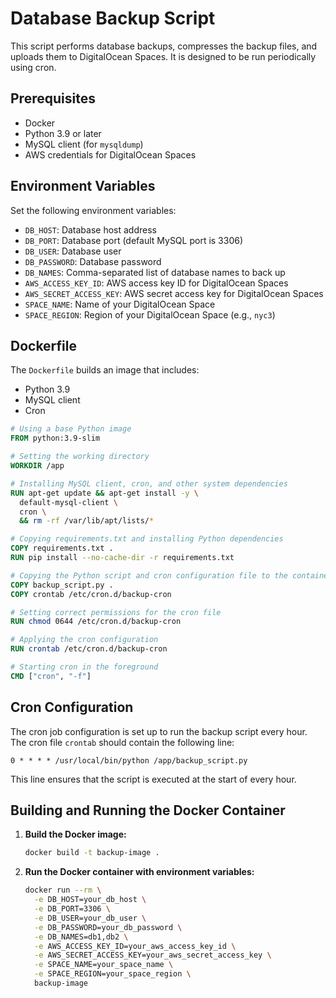 # Database Backup Script

This script performs database backups, compresses the backup files, and uploads them to DigitalOcean Spaces. It is designed to be run periodically using cron.

## Prerequisites

- Docker
- Python 3.9 or later
- MySQL client (for `mysqldump`)
- AWS credentials for DigitalOcean Spaces

## Environment Variables

Set the following environment variables:

- `DB_HOST`: Database host address
- `DB_PORT`: Database port (default MySQL port is 3306)
- `DB_USER`: Database user
- `DB_PASSWORD`: Database password
- `DB_NAMES`: Comma-separated list of database names to back up
- `AWS_ACCESS_KEY_ID`: AWS access key ID for DigitalOcean Spaces
- `AWS_SECRET_ACCESS_KEY`: AWS secret access key for DigitalOcean Spaces
- `SPACE_NAME`: Name of your DigitalOcean Space
- `SPACE_REGION`: Region of your DigitalOcean Space (e.g., `nyc3`)

## Dockerfile

The `Dockerfile` builds an image that includes:

- Python 3.9
- MySQL client
- Cron

```Dockerfile
# Using a base Python image
FROM python:3.9-slim

# Setting the working directory
WORKDIR /app

# Installing MySQL client, cron, and other system dependencies
RUN apt-get update && apt-get install -y \
  default-mysql-client \
  cron \
  && rm -rf /var/lib/apt/lists/*

# Copying requirements.txt and installing Python dependencies
COPY requirements.txt .
RUN pip install --no-cache-dir -r requirements.txt

# Copying the Python script and cron configuration file to the container
COPY backup_script.py .
COPY crontab /etc/cron.d/backup-cron

# Setting correct permissions for the cron file
RUN chmod 0644 /etc/cron.d/backup-cron

# Applying the cron configuration
RUN crontab /etc/cron.d/backup-cron

# Starting cron in the foreground
CMD ["cron", "-f"]
```

## Cron Configuration

The cron job configuration is set up to run the backup script every hour. The cron file `crontab` should contain the following line:

```
0 * * * * /usr/local/bin/python /app/backup_script.py
```

This line ensures that the script is executed at the start of every hour.

## Building and Running the Docker Container

1. **Build the Docker image:**

   ```bash
   docker build -t backup-image .
   ```

2. **Run the Docker container with environment variables:**

   ```bash
   docker run --rm \
     -e DB_HOST=your_db_host \
     -e DB_PORT=3306 \
     -e DB_USER=your_db_user \
     -e DB_PASSWORD=your_db_password \
     -e DB_NAMES=db1,db2 \
     -e AWS_ACCESS_KEY_ID=your_aws_access_key_id \
     -e AWS_SECRET_ACCESS_KEY=your_aws_secret_access_key \
     -e SPACE_NAME=your_space_name \
     -e SPACE_REGION=your_space_region \
     backup-image
   ```
